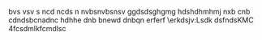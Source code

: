 bvs vsv s
ncd ncds n
nvbsnvbsnsv
ggdsdsghgmg
hdshdhmhmj
nxb cnb
cdndsbcnadnc
hdhhe
dnb bnewd
dnbqn
erferf
\erkdsjv:Lsdk
dsfndsKMC
4fcsdmlkfcmdlsc

